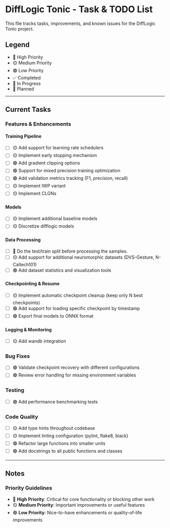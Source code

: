 # DiffLogic Tonic - Task & TODO List

This file tracks tasks, improvements, and known issues for the DiffLogic Tonic project.

## Legend
- 🔴 High Priority
- 🟡 Medium Priority
- 🟢 Low Priority
- ✅ Completed
- 🚧 In Progress
- 📝 Planned

---

## Current Tasks

### Features & Enhancements

#### Training Pipeline
- [ ] 🟡 Add support for learning rate schedulers
- [ ] 🟡 Implement early stopping mechanism
- [ ] 🟢 Add gradient clipping options
- [ ] 🟢 Support for mixed precision training optimization
- [ ] 🟢 Add validation metrics tracking (F1, precision, recall)
- [ ] 🟡 Implement IWP variant
- [ ] 🟡 Implement CLGNs

#### Models
- [ ] 🟡 Implement additional baseline models
- [ ] 🟡 Discretize difflogic models

#### Data Processing
- [ ] 🔴 Do the test/train split before processing the samples.
- [ ] 🟡 Add support for additional neuromorphic datasets (DVS-Gesture, N-Caltech101)
- [ ] 🟢 Add dataset statistics and visualization tools

#### Checkpointing & Resume
- [ ] 🟡 Implement automatic checkpoint cleanup (keep only N best checkpoints)
- [ ] 🟢 Add support for loading specific checkpoint by timestamp
- [ ] 🟢 Export final models to ONNX format

#### Logging & Monitoring
- [ ] 🟡 Add wandb integration

### Bug Fixes

- [ ] 🟢 Validate checkpoint recovery with different configurations
- [ ] 🟢 Review error handling for missing environment variables

### Testing

- [ ] 🟢 Add performance benchmarking tests

### Code Quality

- [ ] 🟡 Add type hints throughout codebase
- [ ] 🟡 Implement linting configuration (pylint, flake8, black)
- [ ] 🟢 Refactor large functions into smaller units
- [ ] 🟢 Add docstrings to all public functions and classes

---

## Notes

### Priority Guidelines
- 🔴 **High Priority**: Critical for core functionality or blocking other work
- 🟡 **Medium Priority**: Important improvements or useful features
- 🟢 **Low Priority**: Nice-to-have enhancements or quality-of-life improvements


